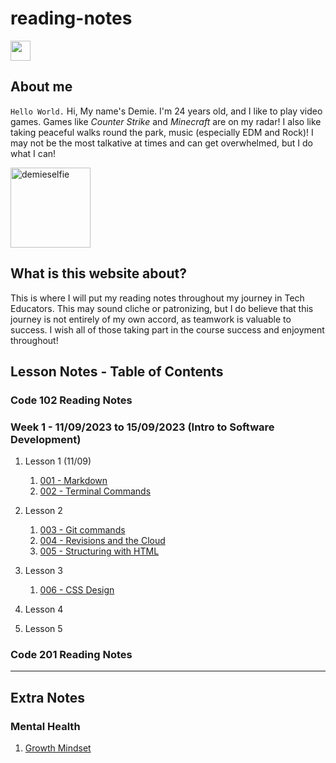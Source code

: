 # reading-notes

<a href="https://github.com/RogueStar112"><img src="https://github.githubassets.com/images/modules/logos_page/GitHub-Mark.png" width="32" height="32"></a>

## About me

`Hello World.`
Hi, My name's Demie. I'm 24 years old, and I like to play video games. Games like *Counter Strike* and *Minecraft* are on my radar!
I also like taking peaceful walks round the park, music (especially EDM and Rock)! I may not be the most talkative at times and can
get overwhelmed, but I do what I can!

<img src="https://i.ibb.co/stWp728/demieselfie.png" alt="demieselfie" border="0" width="128" height="128">

## What is this website about?

This is where I will put my reading notes throughout my journey in Tech Educators. This may sound cliche or patronizing, but I do believe that this journey is not entirely of my own accord, as teamwork is valuable to success. I wish all of those taking part in the course success and enjoyment throughout!

## Lesson Notes - Table of Contents

### Code 102 Reading Notes
### Week 1 - 11/09/2023 to 15/09/2023 (Intro to Software Development)

1. Lesson 1 (11/09)
   1. [001 - Markdown](course_102/001_markdown.md)
   2. [002 - Terminal Commands](course_102/002_terminal_commands.md)

2. Lesson 2
   1. [003 - Git commands](course_102/003_git_commands.md)
   2. [004 - Revisions and the Cloud](course_102/004_revisions_and_the_cloud.md)
   3. [005 - Structuring with HTML](course_102/005_html_structure.md)

3. Lesson 3
   1. [006 - CSS Design](course_102/006_css_tutorial.md)

4. Lesson 4 
5. Lesson 5

### Code 201 Reading Notes



<hr>


## Extra Notes 

### Mental Health
1. [Growth Mindset](extra_notes/growthmindset.md)
